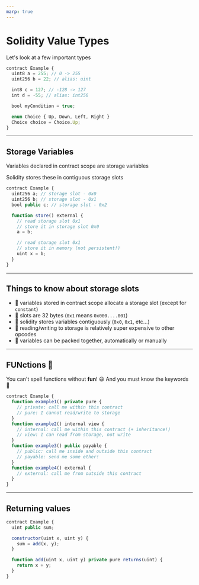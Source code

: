 ```yaml
---
marp: true
---
```


# Solidity Value Types

Let's look at a few important types

```js
contract Example {
  uint8 a = 255; // 0 -> 255
  uint256 b = 22; // alias: uint

  int8 c = 127; // -128 -> 127
  int d = -55; // alias: int256

  bool myCondition = true;

  enum Choice { Up, Down, Left, Right }
  Choice choice = Choice.Up;
}
```

---

## Storage Variables

Variables declared in contract scope are storage variables

Solidity stores these in contiguous storage slots

```js
contract Example {
  uint256 a; // storage slot - 0x0
  uint256 b; // storage slot - 0x1
  bool public c; // storage slot - 0x2

  function store() external {
    // read storage slot 0x1
    // store it in storage slot 0x0
    a = b;

    // read storage slot 0x1
    // store it in memory (not persistent!)
    uint x = b;
  }
}
```

---

## Things to know about storage slots

- 🔭 variables stored in contract scope allocate a storage slot (except for `constant`)
- 📏 slots are 32 bytes (`0x1` means `0x000....001`)
- 🔢 solidity stores variables contiguously (`0x0`, `0x1`, etc...)
- 💸 reading/writing to storage is relatively super expensive to other opcodes
- 🎒 variables can be packed together, automatically or manually

---

## FUNctions 🕺

You can't spell functions without **fun**! 😆 And you must know the keywords 🔑

```js
contract Example {
  function example1() private pure {
    // private: call me within this contract
    // pure: I cannot read/write to storage
  }
  function example2() internal view {
    // internal: call me within this contract (+ inheritance!)
    // view: I can read from storage, not write
  }
  function example3() public payable {
    // public: call me inside and outside this contract
    // payable: send me some ether!
  }
  function example4() external {
    // external: call me from outside this contract
  }
}
```

---

## Returning values

```js
contract Example {
  uint public sum;

  constructor(uint x, uint y) {
    sum = add(x, y);
  }

  function add(uint x, uint y) private pure returns(uint) {
    return x + y;
  }
}
```
